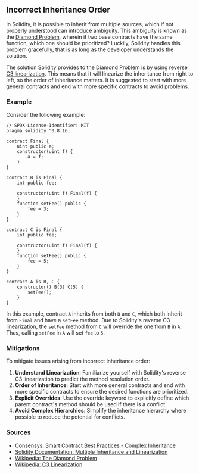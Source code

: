 ## Incorrect Inheritance Order

In Solidity, it is possible to inherit from multiple sources, which if not properly understood can introduce ambiguity. This ambiguity is known as the [Diamond Problem](https://en.wikipedia.org/wiki/Multiple_inheritance#The_diamond_problem), wherein if two base contracts have the same function, which one should be prioritized? Luckily, Solidity handles this problem gracefully, that is as long as the developer understands the solution. 

The solution Solidity provides to the Diamond Problem is by using reverse [C3 linearization](https://en.wikipedia.org/wiki/C3_linearization). This means that it will linearize the inheritance from right to left, so the order of inheritance matters. It is suggested to start with more general contracts and end with more specific contracts to avoid problems.

### Example

Consider the following example:

```solidity
// SPDX-License-Identifier: MIT
pragma solidity ^0.8.16;

contract Final {
    uint public a;
    constructor(uint f) {
        a = f;
    }
}

contract B is Final {
    int public fee;

    constructor(uint f) Final(f) {
    }
    function setFee() public {
        fee = 3;
    }
}

contract C is Final {
    int public fee;

    constructor(uint f) Final(f) {
    }
    function setFee() public {
        fee = 5;
    }
}

contract A is B, C {
    constructor() B(3) C(5) {
        setFee();
    }
}
```

In this example, contract `A` inherits from both `B` and `C`, which both inherit from `Final` and have a `setFee` method. Due to Solidity's reverse C3 linearization, the `setFee` method from `C` will override the one from `B` in `A`. Thus, calling `setFee` in `A` will set `fee` to `5`.

### Mitigations

To mitigate issues arising from incorrect inheritance order:

1. **Understand Linearization**: Familiarize yourself with Solidity's reverse C3 linearization to predict the method resolution order.
2. **Order of Inheritance**: Start with more general contracts and end with more specific contracts to ensure the desired functions are prioritized.
3. **Explicit Overrides**: Use the override keyword to explicitly define which parent contract's method should be used if there is a conflict.
4. **Avoid Complex Hierarchies**: Simplify the inheritance hierarchy where possible to reduce the potential for conflicts.

### Sources

- [Consensys: Smart Contract Best Practices - Complex Inheritance](https://consensys.github.io/smart-contract-best-practices/development-recommendations/solidity-specific/complex-inheritance/)
- [Solidity Documentation: Multiple Inheritance and Linearization](https://solidity.readthedocs.io/en/v0.4.25/contracts.html#multiple-inheritance-and-linearization)
- [Wikipedia: The Diamond Problem](https://en.wikipedia.org/wiki/Multiple_inheritance#The_diamond_problem)
- [Wikipedia: C3 Linearization](https://en.wikipedia.org/wiki/C3_linearization)
